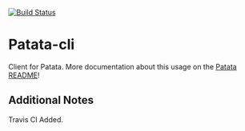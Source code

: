 [![Build Status](https://travis-ci.org/eridem/patata-cli.svg?branch=master)](https://travis-ci.org/eridem/patata-cli)

# Patata-cli

Client for Patata. More documentation about this usage on the [Patata README](https://bitbucket.org/patataio/patata/overview)!

## Additional Notes
Travis CI Added.